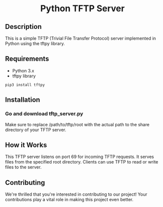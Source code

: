 <h1 align="center">Python TFTP Server</h1>

## Description
This is a simple TFTP (Trivial File Transfer Protocol) server implemented in Python using the tftpy library. 

## Requirements
-  Python 3.x
-  tftpy library


```
pip3 install tftpy
```
## Installation

### Go and download tftp_server.py


Make sure to replace /path/to/tftp/root with the actual path to the share directory of your TFTP server.

## How it Works
This TFTP server listens on port 69 for incoming TFTP requests. It serves files from the specified root directory. Clients can use TFTP to read or write files to the server.

## Contributing
We're thrilled that you're interested in contributing to our project! Your contributions play a vital role in making this project even better.
